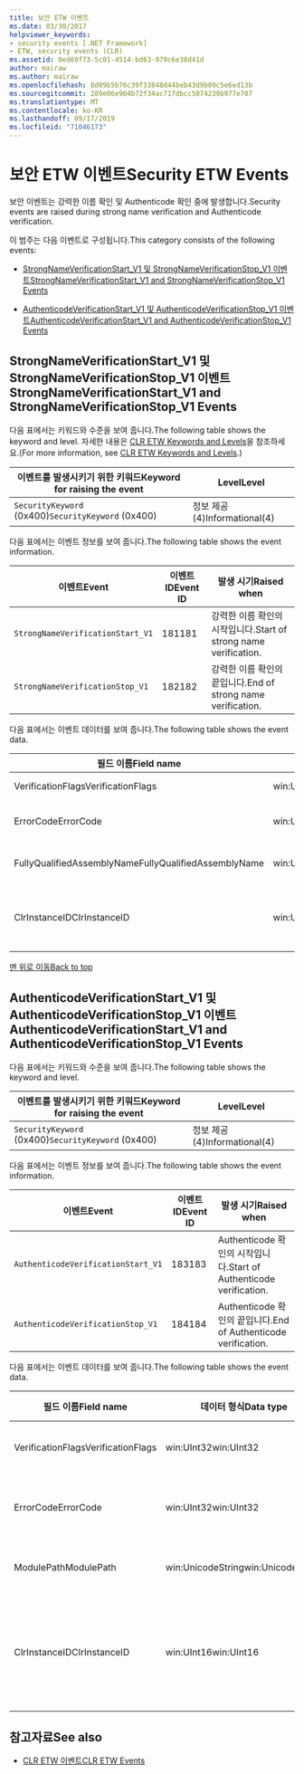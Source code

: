 ```yaml
---
title: 보안 ETW 이벤트
ms.date: 03/30/2017
helpviewer_keywords:
- security events [.NET Framework]
- ETW, security events (CLR)
ms.assetid: 0ed69f73-5c01-4514-bd63-979c6e38d41d
author: mairaw
ms.author: mairaw
ms.openlocfilehash: 8d09b5b76c39f33848d44beb43d9b09c5e6ed13b
ms.sourcegitcommit: 289e06e904b72f34ac717dbcc5074239b977e707
ms.translationtype: MT
ms.contentlocale: ko-KR
ms.lasthandoff: 09/17/2019
ms.locfileid: "71046173"
---
```

# <a name="security-etw-events"></a><span data-ttu-id="23dcc-102">보안 ETW 이벤트</span><span class="sxs-lookup"><span data-stu-id="23dcc-102">Security ETW Events</span></span>
<a name="top"></a> <span data-ttu-id="23dcc-103">보안 이벤트는 강력한 이름 확인 및 Authenticode 확인 중에 발생합니다.</span><span class="sxs-lookup"><span data-stu-id="23dcc-103">Security events are raised during strong name verification and Authenticode verification.</span></span>  
  
 <span data-ttu-id="23dcc-104">이 범주는 다음 이벤트로 구성됩니다.</span><span class="sxs-lookup"><span data-stu-id="23dcc-104">This category consists of the following events:</span></span>  
  
- [<span data-ttu-id="23dcc-105">StrongNameVerificationStart_V1 및 StrongNameVerificationStop_V1 이벤트</span><span class="sxs-lookup"><span data-stu-id="23dcc-105">StrongNameVerificationStart_V1 and StrongNameVerificationStop_V1 Events</span></span>](#strongnameverificationstart_v1_and_strongnameverificationstop_v1_events)  
  
- [<span data-ttu-id="23dcc-106">AuthenticodeVerificationStart_V1 및 AuthenticodeVerificationStop_V1 이벤트</span><span class="sxs-lookup"><span data-stu-id="23dcc-106">AuthenticodeVerificationStart_V1 and AuthenticodeVerificationStop_V1 Events</span></span>](#authenticodeverificationstart_v1_and_authenticodeverificationstop_v1_events)  
  
<a name="strongnameverificationstart_v1_and_strongnameverificationstop_v1_events"></a>   
## <a name="strongnameverificationstart_v1-and-strongnameverificationstop_v1-events"></a><span data-ttu-id="23dcc-107">StrongNameVerificationStart_V1 및 StrongNameVerificationStop_V1 이벤트</span><span class="sxs-lookup"><span data-stu-id="23dcc-107">StrongNameVerificationStart_V1 and StrongNameVerificationStop_V1 Events</span></span>  
 <span data-ttu-id="23dcc-108">다음 표에서는 키워드와 수준을 보여 줍니다.</span><span class="sxs-lookup"><span data-stu-id="23dcc-108">The following table shows the keyword and level.</span></span> <span data-ttu-id="23dcc-109">자세한 내용은 [CLR ETW Keywords and Levels](clr-etw-keywords-and-levels.md)을 참조하세요.</span><span class="sxs-lookup"><span data-stu-id="23dcc-109">(For more information, see [CLR ETW Keywords and Levels](clr-etw-keywords-and-levels.md).)</span></span>  
  
|<span data-ttu-id="23dcc-110">이벤트를 발생시키기 위한 키워드</span><span class="sxs-lookup"><span data-stu-id="23dcc-110">Keyword for raising the event</span></span>|<span data-ttu-id="23dcc-111">Level</span><span class="sxs-lookup"><span data-stu-id="23dcc-111">Level</span></span>|  
|-----------------------------------|-----------|  
|<span data-ttu-id="23dcc-112">`SecurityKeyword` (0x400)</span><span class="sxs-lookup"><span data-stu-id="23dcc-112">`SecurityKeyword` (0x400)</span></span>|<span data-ttu-id="23dcc-113">정보 제공(4)</span><span class="sxs-lookup"><span data-stu-id="23dcc-113">Informational(4)</span></span>|  
  
 <span data-ttu-id="23dcc-114">다음 표에서는 이벤트 정보를 보여 줍니다.</span><span class="sxs-lookup"><span data-stu-id="23dcc-114">The following table shows the event information.</span></span>  
  
|<span data-ttu-id="23dcc-115">이벤트</span><span class="sxs-lookup"><span data-stu-id="23dcc-115">Event</span></span>|<span data-ttu-id="23dcc-116">이벤트 ID</span><span class="sxs-lookup"><span data-stu-id="23dcc-116">Event ID</span></span>|<span data-ttu-id="23dcc-117">발생 시기</span><span class="sxs-lookup"><span data-stu-id="23dcc-117">Raised when</span></span>|  
|-----------|--------------|-----------------|  
|`StrongNameVerificationStart_V1`|<span data-ttu-id="23dcc-118">181</span><span class="sxs-lookup"><span data-stu-id="23dcc-118">181</span></span>|<span data-ttu-id="23dcc-119">강력한 이름 확인의 시작입니다.</span><span class="sxs-lookup"><span data-stu-id="23dcc-119">Start of strong name verification.</span></span>|  
|`StrongNameVerificationStop_V1`|<span data-ttu-id="23dcc-120">182</span><span class="sxs-lookup"><span data-stu-id="23dcc-120">182</span></span>|<span data-ttu-id="23dcc-121">강력한 이름 확인의 끝입니다.</span><span class="sxs-lookup"><span data-stu-id="23dcc-121">End of strong name verification.</span></span>|  
  
 <span data-ttu-id="23dcc-122">다음 표에서는 이벤트 데이터를 보여 줍니다.</span><span class="sxs-lookup"><span data-stu-id="23dcc-122">The following table shows the event data.</span></span>  
  
|<span data-ttu-id="23dcc-123">필드 이름</span><span class="sxs-lookup"><span data-stu-id="23dcc-123">Field name</span></span>|<span data-ttu-id="23dcc-124">데이터 형식</span><span class="sxs-lookup"><span data-stu-id="23dcc-124">Data type</span></span>|<span data-ttu-id="23dcc-125">Description</span><span class="sxs-lookup"><span data-stu-id="23dcc-125">Description</span></span>|  
|----------------|---------------|-----------------|  
|<span data-ttu-id="23dcc-126">VerificationFlags</span><span class="sxs-lookup"><span data-stu-id="23dcc-126">VerificationFlags</span></span>|<span data-ttu-id="23dcc-127">win:UInt32</span><span class="sxs-lookup"><span data-stu-id="23dcc-127">win:UInt32</span></span>|<span data-ttu-id="23dcc-128">확인 플래그입니다.</span><span class="sxs-lookup"><span data-stu-id="23dcc-128">The verification flags.</span></span>|  
|<span data-ttu-id="23dcc-129">ErrorCode</span><span class="sxs-lookup"><span data-stu-id="23dcc-129">ErrorCode</span></span>|<span data-ttu-id="23dcc-130">win:UInt32</span><span class="sxs-lookup"><span data-stu-id="23dcc-130">win:UInt32</span></span>|<span data-ttu-id="23dcc-131">HResult 오류 코드입니다.</span><span class="sxs-lookup"><span data-stu-id="23dcc-131">The HResult error code.</span></span>|  
|<span data-ttu-id="23dcc-132">FullyQualifiedAssemblyName</span><span class="sxs-lookup"><span data-stu-id="23dcc-132">FullyQualifiedAssemblyName</span></span>|<span data-ttu-id="23dcc-133">win:UnicodeString</span><span class="sxs-lookup"><span data-stu-id="23dcc-133">win:UnicodeString</span></span>|<span data-ttu-id="23dcc-134">정규화된 어셈블리 이름입니다.</span><span class="sxs-lookup"><span data-stu-id="23dcc-134">The fully qualified assembly name.</span></span>|  
|<span data-ttu-id="23dcc-135">ClrInstanceID</span><span class="sxs-lookup"><span data-stu-id="23dcc-135">ClrInstanceID</span></span>|<span data-ttu-id="23dcc-136">win:UInt16</span><span class="sxs-lookup"><span data-stu-id="23dcc-136">win:UInt16</span></span>|<span data-ttu-id="23dcc-137">CLR 또는 CoreCLR 인스턴스에 대한 고유 ID입니다.</span><span class="sxs-lookup"><span data-stu-id="23dcc-137">Unique ID for the instance of CLR or CoreCLR.</span></span>|  
  
 [<span data-ttu-id="23dcc-138">맨 위로 이동</span><span class="sxs-lookup"><span data-stu-id="23dcc-138">Back to top</span></span>](#top)  
  
<a name="authenticodeverificationstart_v1_and_authenticodeverificationstop_v1_events"></a>   
## <a name="authenticodeverificationstart_v1-and-authenticodeverificationstop_v1-events"></a><span data-ttu-id="23dcc-139">AuthenticodeVerificationStart_V1 및 AuthenticodeVerificationStop_V1 이벤트</span><span class="sxs-lookup"><span data-stu-id="23dcc-139">AuthenticodeVerificationStart_V1 and AuthenticodeVerificationStop_V1 Events</span></span>  
 <span data-ttu-id="23dcc-140">다음 표에서는 키워드와 수준을 보여 줍니다.</span><span class="sxs-lookup"><span data-stu-id="23dcc-140">The following table shows the keyword and level.</span></span>  
  
|<span data-ttu-id="23dcc-141">이벤트를 발생시키기 위한 키워드</span><span class="sxs-lookup"><span data-stu-id="23dcc-141">Keyword for raising the event</span></span>|<span data-ttu-id="23dcc-142">Level</span><span class="sxs-lookup"><span data-stu-id="23dcc-142">Level</span></span>|  
|-----------------------------------|-----------|  
|<span data-ttu-id="23dcc-143">`SecurityKeyword` (0x400)</span><span class="sxs-lookup"><span data-stu-id="23dcc-143">`SecurityKeyword` (0x400)</span></span>|<span data-ttu-id="23dcc-144">정보 제공(4)</span><span class="sxs-lookup"><span data-stu-id="23dcc-144">Informational(4)</span></span>|  
  
 <span data-ttu-id="23dcc-145">다음 표에서는 이벤트 정보를 보여 줍니다.</span><span class="sxs-lookup"><span data-stu-id="23dcc-145">The following table shows the event information.</span></span>  
  
|<span data-ttu-id="23dcc-146">이벤트</span><span class="sxs-lookup"><span data-stu-id="23dcc-146">Event</span></span>|<span data-ttu-id="23dcc-147">이벤트 ID</span><span class="sxs-lookup"><span data-stu-id="23dcc-147">Event ID</span></span>|<span data-ttu-id="23dcc-148">발생 시기</span><span class="sxs-lookup"><span data-stu-id="23dcc-148">Raised when</span></span>|  
|-----------|--------------|-----------------|  
|`AuthenticodeVerificationStart_V1`|<span data-ttu-id="23dcc-149">183</span><span class="sxs-lookup"><span data-stu-id="23dcc-149">183</span></span>|<span data-ttu-id="23dcc-150">Authenticode 확인의 시작입니다.</span><span class="sxs-lookup"><span data-stu-id="23dcc-150">Start of Authenticode verification.</span></span>|  
|`AuthenticodeVerificationStop_V1`|<span data-ttu-id="23dcc-151">184</span><span class="sxs-lookup"><span data-stu-id="23dcc-151">184</span></span>|<span data-ttu-id="23dcc-152">Authenticode 확인의 끝입니다.</span><span class="sxs-lookup"><span data-stu-id="23dcc-152">End of Authenticode verification.</span></span>|  
  
 <span data-ttu-id="23dcc-153">다음 표에서는 이벤트 데이터를 보여 줍니다.</span><span class="sxs-lookup"><span data-stu-id="23dcc-153">The following table shows the event data.</span></span>  
  
|<span data-ttu-id="23dcc-154">필드 이름</span><span class="sxs-lookup"><span data-stu-id="23dcc-154">Field name</span></span>|<span data-ttu-id="23dcc-155">데이터 형식</span><span class="sxs-lookup"><span data-stu-id="23dcc-155">Data type</span></span>|<span data-ttu-id="23dcc-156">설명</span><span class="sxs-lookup"><span data-stu-id="23dcc-156">Description</span></span>|  
|----------------|---------------|-----------------|  
|<span data-ttu-id="23dcc-157">VerificationFlags</span><span class="sxs-lookup"><span data-stu-id="23dcc-157">VerificationFlags</span></span>|<span data-ttu-id="23dcc-158">win:UInt32</span><span class="sxs-lookup"><span data-stu-id="23dcc-158">win:UInt32</span></span>|<span data-ttu-id="23dcc-159">확인 플래그입니다.</span><span class="sxs-lookup"><span data-stu-id="23dcc-159">The verification flags.</span></span>|  
|<span data-ttu-id="23dcc-160">ErrorCode</span><span class="sxs-lookup"><span data-stu-id="23dcc-160">ErrorCode</span></span>|<span data-ttu-id="23dcc-161">win:UInt32</span><span class="sxs-lookup"><span data-stu-id="23dcc-161">win:UInt32</span></span>|<span data-ttu-id="23dcc-162">HResult 오류 코드입니다.</span><span class="sxs-lookup"><span data-stu-id="23dcc-162">The HResult error code.</span></span>|  
|<span data-ttu-id="23dcc-163">ModulePath</span><span class="sxs-lookup"><span data-stu-id="23dcc-163">ModulePath</span></span>|<span data-ttu-id="23dcc-164">win:UnicodeString</span><span class="sxs-lookup"><span data-stu-id="23dcc-164">win:UnicodeString</span></span>|<span data-ttu-id="23dcc-165">모듈 경로입니다.</span><span class="sxs-lookup"><span data-stu-id="23dcc-165">The module path.</span></span>|  
|<span data-ttu-id="23dcc-166">ClrInstanceID</span><span class="sxs-lookup"><span data-stu-id="23dcc-166">ClrInstanceID</span></span>|<span data-ttu-id="23dcc-167">win:UInt16</span><span class="sxs-lookup"><span data-stu-id="23dcc-167">win:UInt16</span></span>|<span data-ttu-id="23dcc-168">CLR 또는 CoreCLR 인스턴스에 대한 고유 ID입니다.</span><span class="sxs-lookup"><span data-stu-id="23dcc-168">Unique ID for the instance of CLR or CoreCLR.</span></span>|  
  
## <a name="see-also"></a><span data-ttu-id="23dcc-169">참고자료</span><span class="sxs-lookup"><span data-stu-id="23dcc-169">See also</span></span>

- [<span data-ttu-id="23dcc-170">CLR ETW 이벤트</span><span class="sxs-lookup"><span data-stu-id="23dcc-170">CLR ETW Events</span></span>](clr-etw-events.md)
